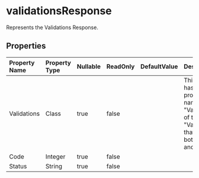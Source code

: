 # **validationsResponse**

Represents the Validations Response. 

## **Properties**

| Property Name | Property Type | Nullable |  ReadOnly | DefaultValue | Description | 
| :- | :- | :- |:- |  :- | :- |
|Validations|Class|true|false |  |This class has a public property named "Validations" of type "Validations" that includes both a getter and a setter.|
|Code|Integer|true|false |  ||
|Status|String|true|false |  ||

